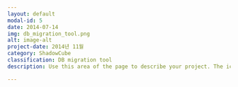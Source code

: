 ```yaml
---
layout: default
modal-id: 5
date: 2014-07-14
img: db_migration_tool.png
alt: image-alt
project-date: 2014년 11월
category: ShadowCube
classification: DB migration tool
description: Use this area of the page to describe your project. The icon above is part of a free icon set by <a href="https://sellfy.com/p/8Q9P/jV3VZ/">Flat Icons</a>. On their website, you can download their free set with 16 icons, or you can purchase the entire set with 146 icons for only $12!

---
```


